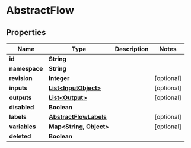 

# AbstractFlow


## Properties

| Name | Type | Description | Notes |
|------------ | ------------- | ------------- | -------------|
|**id** | **String** |  |  |
|**namespace** | **String** |  |  |
|**revision** | **Integer** |  |  [optional] |
|**inputs** | [**List&lt;InputObject&gt;**](InputObject.md) |  |  [optional] |
|**outputs** | [**List&lt;Output&gt;**](Output.md) |  |  [optional] |
|**disabled** | **Boolean** |  |  |
|**labels** | [**AbstractFlowLabels**](AbstractFlowLabels.md) |  |  [optional] |
|**variables** | **Map&lt;String, Object&gt;** |  |  [optional] |
|**deleted** | **Boolean** |  |  |



